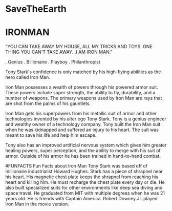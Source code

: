 # SaveTheEarth
# IRONMAN 
“YOU CAN TAKE AWAY MY HOUSE, ALL MY TRICKS AND TOYS. ONE THING YOU CAN'T TAKE AWAY...I AM IRON MAN."

. Genius
. Billionaire
. Playboy
. Philanthropist

Tony Stark's confidence is only matched by his high-flying abilities as the hero called Iron Man.

Iron Man possesses a wealth of powers through his powered armor suit. These powers include super strength, the ability to fly, durability, and a number of weapons. The primary weapons used by Iron Man are rays that are shot from the palms of his gauntlets. 

Iron Man gets his superpowers from his metallic suit of armor and other technologies invented by his alter ego Tony Stark. Tony is a genius engineer and wealthy owner of a technology company. Tony built the Iron Man suit when he was kidnapped and suffered an injury to his heart. The suit was meant to save his life and help him escape. 

Tony also has an improved artificial nervous system which gives him greater healing powers, super perception, and the ability to merge with his suit of armor. Outside of his armor he has been trained in hand-to-hand combat. 

#FUNFACTS
Fun Facts about Iron Man
Tony Stark was based off of millionaire industrialist Howard Hughes.
Stark has a piece of shrapnel near his heart. His magnetic chest plate keeps the shrapnel from reaching his heart and killing him. He must recharge the chest plate every day or die.
He also built specialized suits for other environments like deep sea diving and space travel.
He graduated from MIT with multiple degrees when he was 21 years old.
He is friends with Captain America.
Robert Downey Jr. played Iron Man in the movie version.
